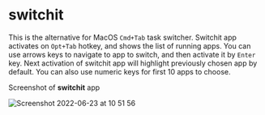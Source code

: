 # switchit
This is the alternative for MacOS `Cmd+Tab` task switcher. Switchit app activates on `Opt+Tab` hotkey, and shows the list of running apps.
You can use arrows keys to navigate to app to switch, and then activate it by `Enter` key. Next activation of switchit app will highlight previously chosen app by default.
You can also use numeric keys for first 10 apps to choose.

Screenshot of **switchit** app

![Screenshot 2022-06-23 at 10 51 56](https://user-images.githubusercontent.com/16254496/175272293-ee02bc84-b59a-4ed8-b8be-770885bee684.png)
